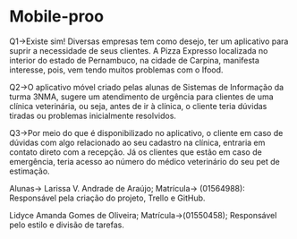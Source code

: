# Mobile-proo
Q1->Existe sim! Diversas empresas tem como desejo, ter um aplicativo para suprir a necessidade de seus clientes. A Pizza Expresso localizada no interior do estado de Pernambuco, na cidade de Carpina, manifesta interesse, pois, vem tendo muitos problemas com o Ifood.

Q2->O aplicativo móvel criado pelas alunas de Sistemas de Informação da turma 3NMA, sugere um atendimento de urgência para clientes de uma clínica veterinária, ou seja, antes de ir à clínica, o cliente teria dúvidas tiradas ou problemas inicialmente resolvidos.

Q3->Por meio do que é disponibilizado no aplicativo, o cliente em caso de dúvidas com algo relacionado ao seu cadastro na clínica, entraria em contato direto com a recepção. Já os clientes que estão em caso de emergência, teria acesso ao número do médico veterinário do seu pet de estimação.

Alunas-> Larissa V. Andrade de Araújo; Matrícula-> (01564988): Responsável pela criação do projeto, Trello e GitHub.

Lidyce Amanda Gomes de Oliveira; Matrícula->(01550458); Responsável pelo estilo e divisão de tarefas.
